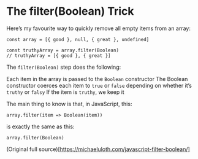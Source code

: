 # The filter(Boolean) Trick

Here’s my favourite way to quickly remove all empty items from an array:

```
const array = [{ good }, null, { great }, undefined]

const truthyArray = array.filter(Boolean)
// truthyArray = [{ good }, { great }]
```

The `filter(Boolean)` step does the following:

Each item in the array is passed to the `Boolean` constructor
The Boolean constructor coerces each item to `true` or `false` depending on whether it’s `truthy` or `falsy`
If the item is `truthy`, we keep it

The main thing to know is that, in JavaScript, this:

```
array.filter(item => Boolean(item))
```

is exactly the same as this:

```
array.filter(Boolean)
```

(Original full source)[https://michaeluloth.com/javascript-filter-boolean/]
